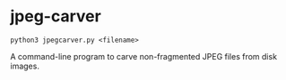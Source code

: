 # jpeg-carver

`python3 jpegcarver.py <filename>`

A command-line program to carve non-fragmented JPEG files from disk images.
